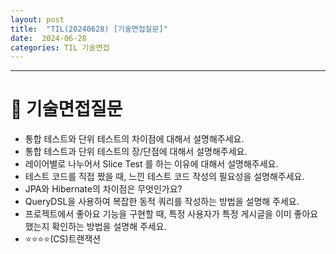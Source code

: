```yaml
---
layout: post
title:  "TIL(20240628) [기술면접질문]"
date:  2024-06-28
categories: TIL 기술면접
---
```


---------------------------------------------------------------------

# 📌 기술면접질문

- 통합 테스트와 단위 테스트의 차이점에 대해서 설명해주세요.
- 통합 테스트과 단위 테스트의 장/단점에 대해서 설명해주세요.
- 레이어별로 나누어서 Slice Test 를 하는 이유에 대해서 설명해주세요.
- 테스트 코드를 직접 짰을 때, 느낀 테스트 코드 작성의 필요성을 설명해주세요.
- JPA와 Hibernate의 차이점은 무엇인가요?
- QueryDSL을 사용하여 복잡한 동적 쿼리를 작성하는 방법을 설명해 주세요.
- 프로젝트에서 좋아요 기능을 구현할 때, 특정 사용자가 특정 게시글을 이미 좋아요 했는지 확인하는 방법을 설명해 주세요.
- ⭐⭐⭐⭐(CS)트랜잭션
